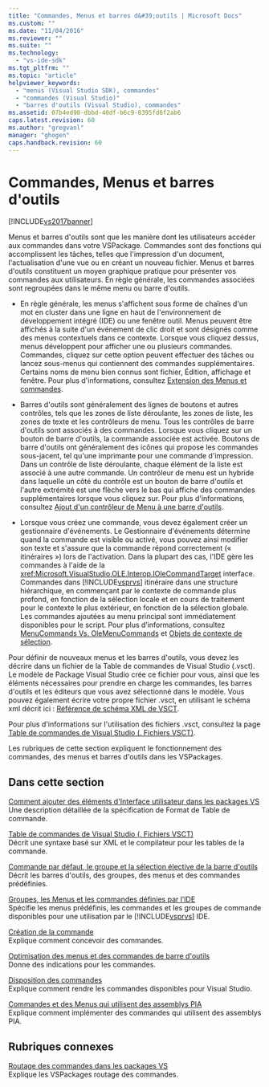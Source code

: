 ```yaml
---
title: "Commandes, Menus et barres d&#39;outils | Microsoft Docs"
ms.custom: ""
ms.date: "11/04/2016"
ms.reviewer: ""
ms.suite: ""
ms.technology: 
  - "vs-ide-sdk"
ms.tgt_pltfrm: ""
ms.topic: "article"
helpviewer_keywords: 
  - "menus (Visual Studio SDK), commandes"
  - "commandes (Visual Studio)"
  - "barres d'outils (Visual Studio), commandes"
ms.assetid: 07b4ed90-dbbd-40df-b6c9-8395fd6f2ab6
caps.latest.revision: 60
ms.author: "gregvanl"
manager: "ghogen"
caps.handback.revision: 60
---
```

# Commandes, Menus et barres d&#39;outils
[!INCLUDE[vs2017banner](../../code-quality/includes/vs2017banner.md)]

Menus et barres d'outils sont que les manière dont les utilisateurs accéder aux commandes dans votre VSPackage. Commandes sont des fonctions qui accomplissent les tâches, telles que l'impression d'un document, l'actualisation d'une vue ou en créant un nouveau fichier. Menus et barres d'outils constituent un moyen graphique pratique pour présenter vos commandes aux utilisateurs. En règle générale, les commandes associées sont regroupées dans le même menu ou barre d'outils.  
  
-   En règle générale, les menus s'affichent sous forme de chaînes d'un mot en cluster dans une ligne en haut de l'environnement de développement intégré \(IDE\) ou une fenêtre outil. Menus peuvent être affichés à la suite d'un événement de clic droit et sont désignés comme des menus contextuels dans ce contexte. Lorsque vous cliquez dessus, menus développent pour afficher une ou plusieurs commandes. Commandes, cliquez sur cette option peuvent effectuer des tâches ou lancez sous\-menus qui contiennent des commandes supplémentaires. Certains noms de menu bien connus sont fichier, Édition, affichage et fenêtre. Pour plus d'informations, consultez [Extension des Menus et commandes](../../extensibility/extending-menus-and-commands.md).  
  
-   Barres d'outils sont généralement des lignes de boutons et autres contrôles, tels que les zones de liste déroulante, les zones de liste, les zones de texte et les contrôleurs de menu. Tous les contrôles de barre d'outils sont associés à des commandes. Lorsque vous cliquez sur un bouton de barre d'outils, la commande associée est activée. Boutons de barre d'outils ont généralement des icônes qui propose les commandes sous\-jacent, tel qu'une imprimante pour une commande d'impression. Dans un contrôle de liste déroulante, chaque élément de la liste est associé à une autre commande. Un contrôleur de menu est un hybride dans laquelle un côté du contrôle est un bouton de barre d'outils et l'autre extrémité est une flèche vers le bas qui affiche des commandes supplémentaires lorsque vous cliquez sur. Pour plus d'informations, consultez [Ajout d'un contrôleur de Menu à une barre d'outils](../../extensibility/adding-a-menu-controller-to-a-toolbar.md).  
  
-   Lorsque vous créez une commande, vous devez également créer un gestionnaire d'événements. Le Gestionnaire d'événements détermine quand la commande est visible ou activé, vous pouvez ainsi modifier son texte et s'assure que la commande répond correctement \(« itinéraires »\) lors de l'activation. Dans la plupart des cas, l'IDE gère les commandes à l'aide de la <xref:Microsoft.VisualStudio.OLE.Interop.IOleCommandTarget> interface. Commandes dans [!INCLUDE[vsprvs](../../code-quality/includes/vsprvs_md.md)] itinéraire dans une structure hiérarchique, en commençant par le contexte de commande plus profond, en fonction de la sélection locale et en cours de traitement pour le contexte le plus extérieur, en fonction de la sélection globale. Les commandes ajoutées au menu principal sont immédiatement disponibles pour le script. Pour plus d’informations, consultez [MenuCommands Vs. OleMenuCommands](../../misc/menucommands-vs-olemenucommands.md) et [Objets de contexte de sélection](../../extensibility/internals/selection-context-objects.md).  
  
 Pour définir de nouveaux menus et les barres d'outils, vous devez les décrire dans un fichier de la Table de commandes de Visual Studio \(.vsct\). Le modèle de Package Visual Studio crée ce fichier pour vous, ainsi que les éléments nécessaires pour prendre en charge les commandes, les barres d'outils et les éditeurs que vous avez sélectionné dans le modèle. Vous pouvez également écrire votre propre fichier .vsct, en utilisant le schéma xml décrit ici : [Référence de schéma XML de VSCT](../../extensibility/vsct-xml-schema-reference.md).  
  
 Pour plus d'informations sur l'utilisation des fichiers .vsct, consultez la page [Table de commandes de Visual Studio \(. Fichiers VSCT\)](../../extensibility/internals/visual-studio-command-table-dot-vsct-files.md).  
  
 Les rubriques de cette section expliquent le fonctionnement des commandes, des menus et barres d'outils dans les VSPackages.  
  
## Dans cette section  
 [Comment ajouter des éléments d'Interface utilisateur dans les packages VS](../../extensibility/internals/how-vspackages-add-user-interface-elements.md)  
 Une description détaillée de la spécification de Format de Table de commande.  
  
 [Table de commandes de Visual Studio \(. Fichiers VSCT\)](../../extensibility/internals/visual-studio-command-table-dot-vsct-files.md)  
 Décrit une syntaxe basé sur XML et le compilateur pour les tables de la commande.  
  
 [Commande par défaut, le groupe et la sélection élective de la barre d'outils](../../extensibility/internals/default-command-group-and-toolbar-placement.md)  
 Décrit les barres d'outils, des groupes, des menus et des commandes prédéfinies.  
  
 [Groupes, les Menus et les commandes définies par l’IDE](../../extensibility/internals/ide-defined-commands-menus-and-groups.md)  
 Spécifie les menus prédéfinis, les commandes et les groupes de commande disponibles pour une utilisation par le [!INCLUDE[vsprvs](../../code-quality/includes/vsprvs_md.md)] IDE.  
  
 [Création de la commande](../../extensibility/internals/command-design.md)  
 Explique comment concevoir des commandes.  
  
 [Optimisation des menus et des commandes de barre d'outils](../../extensibility/internals/optimizing-menu-and-toolbar-commands.md)  
 Donne des indications pour les commandes.  
  
 [Disposition des commandes](../../extensibility/internals/making-commands-available.md)  
 Explique comment rendre les commandes disponibles pour Visual Studio.  
  
 [Commandes et des Menus qui utilisent des assemblys PIA](../../extensibility/internals/commands-and-menus-that-use-interop-assemblies.md)  
 Explique comment implémenter des commandes qui utilisent des assemblys PIA.  
  
## Rubriques connexes  
 [Routage des commandes dans les packages VS](../../extensibility/internals/command-routing-in-vspackages.md)  
 Explique les VSPackages routage des commandes.